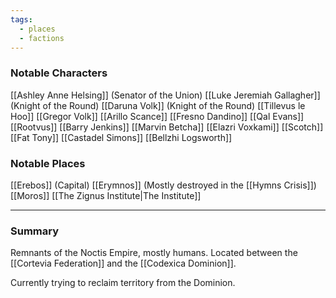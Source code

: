 ```yaml
---
tags:
  - places
  - factions
---
```

### Notable Characters
[[Ashley Anne Helsing]] (Senator of the Union)
[[Luke Jeremiah Gallagher]] (Knight of the Round)
[[Daruna Volk]] (Knight of the Round)
[[Tillevus le Hoo]]
[[Gregor Volk]] 
[[Arillo Scance]]
[[Fresno Dandino]]
[[Qal Evans]]
[[Rootvus]]
[[Barry Jenkins]]
[[Marvin Betcha]]
[[Elazri Voxkami]]
[[Scotch]]
[[Fat Tony]]
[[Castadel Simons]]
[[Bellzhi Logsworth]]
### Notable Places
[[Erebos]] (Capital)
[[Erymnos]] (Mostly destroyed in the [[Hymns Crisis]])
[[Moros]]
[[The Zignus Institute|The Institute]]


___
### Summary
Remnants of the Noctis Empire, mostly humans. Located between the [[Cortevia Federation]] and the [[Codexica Dominion]].

Currently trying to reclaim territory from the Dominion. 